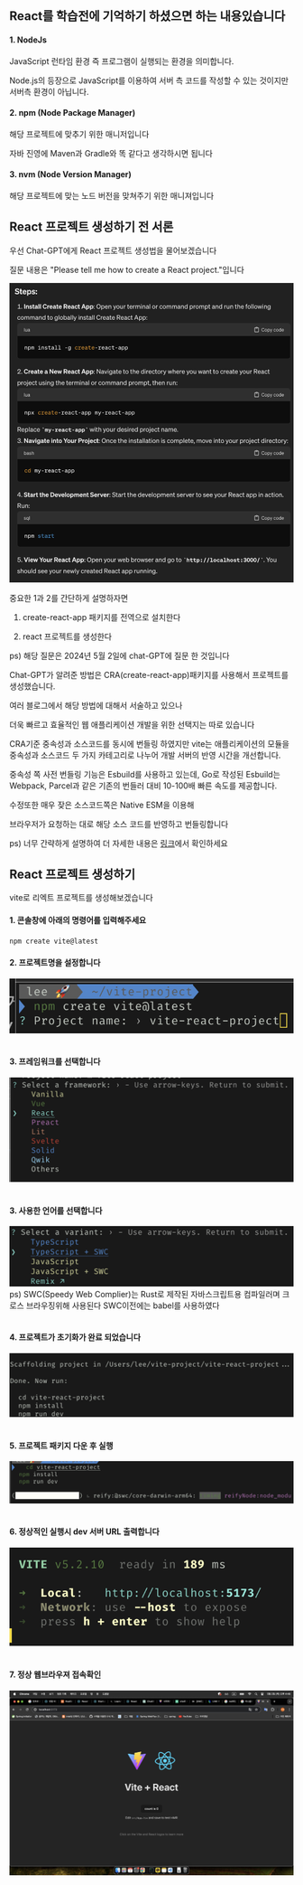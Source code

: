 ## React를 학습전에 기억하기 하셨으면 하는 내용있습니다 


#### 1. NodeJs

JavaScript 런타임 환경 즉 
프로그램이 실행되는 환경을 의미합니다.

Node.js의 등장으로 JavaScript를 이용하여 서버 측 코드를 작성할 수 있는 것이지만 서버측 환경이 아닙니다.

#### 2. npm (Node Package Manager)

해당 프로젝트에 맞추기 위한 매니저입니다

자바 진영에 Maven과 Gradle와 똑 같다고 생각하시면 됩니다 

#### 3. nvm (Node Version Manager)

해당 프로젝트에 맞는 노드 버전을 맞쳐주기 위한 매니져입니다


## React 프로젝트 생성하기 전 서론 

우선 Chat-GPT에게 React 프로젝트 생성법을 물어보겠습니다 


질문 내용은 "Please tell me how to create a React project."입니다

<img src="chat-GPT1.png">

중요한 1과 2를 간단하게 설명하자면 

1. create-react-app 패키지를 전역으로 설치한다

2. react 프로젝트를 생성한다 

ps) 해당 질문은 2024년 5월 2일에 chat-GPT에 질문 한 것입니다 

Chat-GPT가 알려준 방법은 CRA(create-react-app)패키지를 사용해서 프로젝트를 생성했습니다.

 여러 블로그에서 해당 방법에 대해서 서술하고 있으나 

 더욱 빠르고 효율적인 웹 애플리케이션 개발을 위한 선택지는 따로 있습니다 

 CRA기준 중속성과 소스코드를 동시에 번들링 하였지만 vite는 
 애플리케이션의 모듈을 중속성과 소스코드 두 가지 카테고리로 나누어 개발 서버의 반영 시간을 개선합니다.

중속성 쪽 사전 번들링 기능은 Esbuild를 사용하고 있는데, Go로 작성된 Esbuild는 Webpack, Parcel과 같은 기존의 번들러 대비 10-100배 빠른 속도를 제공합니다.

수정또한 매우 잦은 소스코드쪽은 Native ESM을 이용해 

브라우저가 요청하는 대로 해당 소스 코드를 반영하고 번들링합니다 

ps) 너무 간략하게 설명하여 더 자세한 내용은 [링크](https://ko.vitejs.dev/guide/why.html)에서 확인하세요


## React 프로젝트 생성하기

vite로 리엑트 프로젝트를 생성해보겠습니다

#### 1. 콘솔창에 아래의 명령어를 입력해주세요
```bash
npm create vite@latest
```
#### 2. 프로젝트명을 설정합니다  
<img src="create-project1.png">
<br>
<br>

#### 3. 프레임워크를 선택합니다 
<img src="create-project2.png">
<br>
<br>

#### 3. 사용한 언어를 선택합니다
<img src="create-project3.png">
ps) SWC(Speedy Web Complier)는 Rust로 제작된 자바스크립트용 컴파일러며 크로스 브라우징위해 사용된다 SWC이전에는 babel를 사용하였다 
<br>
<br>

#### 4. 프로젝트가 초기화가 완료 되었습니다 
<img src="create-project4.png">
<br>
<br>

#### 5. 프로젝트 패키지 다운 후 실행
<img src="create-project5.png">
<br>
<br>

#### 6. 정상적인 실행시 dev 서버 URL 출력합니다
<img src="create-project6.png">
<br>
<br>

#### 7. 정상 웹브라우져 접속확인
<img src="create-project7.png">





